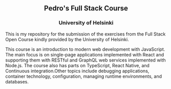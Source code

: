 <h2 align="center">
  Pedro's Full Stack Course
</h2>
<h3 align="center">
  University of Helsinki
</h3>
<p>
<p/>
<p>
This is my repository for the submission of the exercises from the Full Stack Open Course kindly provided by the University of Helsinki. 
</p>
<p>
This course is an introduction to modern web development with JavaScript. The main focus is on single-page applications implemented with React and supporting them with RESTful and GraphQL web services implemented with Node.js. The course also has parts on TypeScript, React Native, and Continuous integration.Other topics include debugging applications, container technology, configuration, managing runtime environments, and databases.
</p>
